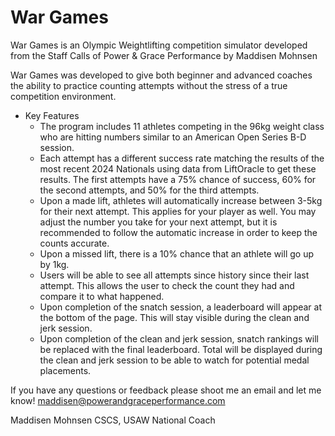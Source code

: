 # War Games

War Games is an Olympic Weightlifting competition simulator developed from the Staff Calls of Power & Grace Performance by Maddisen Mohnsen

War Games was developed to give both beginner and advanced coaches the ability to practice counting attempts without the stress of a true competition environment. 

- Key Features 
	- The program includes 11 athletes competing in the 96kg weight class who are hitting numbers similar to an American Open Series B-D session. 
	- Each attempt has a different success rate matching the results of the most recent 2024 Nationals using data from LiftOracle to get these results. The first attempts have a 75% chance of success, 60% for the second attempts, and 50% for the third attempts.
	- Upon a made lift, athletes will automatically increase between 3-5kg for their next attempt. This applies for your player as well. You may adjust the number you take for your next attempt, but it is recommended to follow the automatic increase in order to keep the counts accurate. 
	- Upon a missed lift, there is a 10% chance that an athlete will go up by 1kg.
	- Users will be able to see all attempts since history since their last attempt. This allows the user to check the count they had and compare it to what happened. 
	- Upon completion of the snatch session, a leaderboard will appear at the bottom of the page. This will stay visible during the clean and jerk session. 
	- Upon completion of the clean and jerk session, snatch rankings will be replaced with the final leaderboard. Total will be displayed during the clean and jerk session to be able to watch for potential medal placements.

If you have any questions or feedback please shoot me an email and let me know! maddisen@powerandgraceperformance.com

Maddisen Mohnsen CSCS, USAW National Coach
